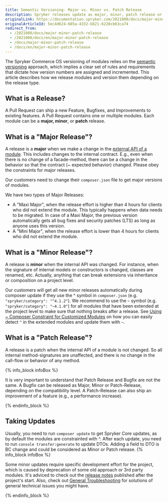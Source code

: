 ```yaml
---
title: Semantic Versioning- Major vs. Minor vs. Patch Release
description: Spryker releases update as major, minor, patch release or a bugfix. Learn more about them in this article.
originalLink: https://documentation.spryker.com/2021080/docs/major-minor-patch-release
originalArticleId: 5ec4d624-685a-4332-bb21-6228cb63ca74
redirect_from:
  - /2021080/docs/major-minor-patch-release
  - /2021080/docs/en/major-minor-patch-release
  - /docs/major-minor-patch-release
  - /docs/en/major-minor-patch-release
---
```


The Spryker Commerce OS versioning of modules relies on the [semantic versioning](https://semver.org/) approach, which implies a clear set of rules and requirements that dictate how version numbers are assigned and incremented. This article describes how we release modules and version them depending on the release type.

## What is a Release?

A Pull Request can ship a new Feature, Bugfixes, and Improvements to existing features. A Pull Request contains one or multiple modules. Each module can be a **major, minor**, or **patch** release.

## What is a "Major Release"?

A release is a **major** when we make a change in the [external API of a module](/docs/scos/dev/developer-guides/{{page.version}}/architecture-guide/module-api/definition-of-module-api.html). This includes changes to the internal contract. E.g., even when there is no change of a facade-method, there can be a change in the behavior so that the contract (~ expected behavior) changed. Please obey the constraints for major releases.

Our customers need to change their `composer.json` file to get major versions of modules.

We have two types of Major Releases:

* A "Maxi Major", when the release effort is higher than 4 hours for clients who did not extend the module. This typically happens when data needs to be migrated. In case of a Maxi Major, the previous version automatically gets all bug fixes and security patches (LTS) as long as anyone uses this version.
* A "Mini Major", when the release effort is lower than 4 hours for clients who did not extend the module.

## What is a "Minor Release"?

A release is **minor** when the internal API was changed. For instance, when the signature of internal models or constructors is changed, classes are renamed, etc. Actually, anything that can break extensions via inheritance or composition on a project level.

Our customers will get all new minor releases automatically during composer update if they use the ^ symbol in `composer.json` (e.g. `"spryker/category": "^4.1.2"`). We recommend to use the `~` symbol (e.g. `"spryker/category": "~4.1.0"`) for all modules that have been extended at the project level to make sure that nothing breaks after a release. See [Using ~ Composer Constraint for Customized Modules](/docs/scos/dev/developer-guides/{{page.version}}/architecture-guide/module-api/using-composer-constraint-for-customized-modules.html) on how you can easily detect `^` in the extended modules and update them with `~`.

## What is a "Patch Release"?

A release is a patch when the internal API of a module is not changed. So all internal method-signatures are unaffected, and there is no change in the call-flow or behavior of any method.

{% info_block infoBox %}

It is very important to understand that Patch Release and Bugfix are not the same. A Bugfix can be released as Major, Minor or Patch-Release, depending on the compatibility level. A Patch-Release can also ship an improvement of a feature (e.g., a performance increase).

{% endinfo_block %}

## Taking Updates

Usually, you need to run `composer update` to get Spryker Core updates, as by default the modules are constrainted with ^. After each update, you need to run `console transfer:generate` to update DTOs. Adding a field to DTO is BC change and could be considered as Minor or Patch release.
{% info_block infoBox %}

Some minor updates require specific development effort for the project, which is caused by deprecation of some old approach or 3rd party modules. It's adviced to check out the [release notes](/docs/scos/user/intro-to-spryker/{{page.version}}/releases/release-notes/release-notes.html) published after the project's start.
Also, check out [General Troubleshooting](/docs/scos/dev/developer-guides/{{page.version}}/troubleshooting/general-technical-issues/class-silex-controllerproviderinterface-not-found.html) for solutions of general technical issues you might have.

{% endinfo_block %}

